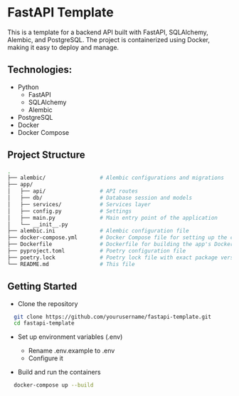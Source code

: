 # FastAPI Template

This is a template for a backend API built with FastAPI, SQLAlchemy, Alembic, and PostgreSQL. The project is
containerized using Docker, making it easy to deploy and manage.

## Technologies:

- Python
    - FastAPI
    - SQLAlchemy
    - Alembic
- PostgreSQL
- Docker
- Docker Compose

## Project Structure

```bash
.
├── alembic/                 # Alembic configurations and migrations
├── app/
│   ├── api/                 # API routes
│   ├── db/                  # Database session and models
│   ├── services/            # Services layer
│   ├── config.py            # Settings
│   ├── main.py              # Main entry point of the application
│   └── __init__.py
├── alembic.ini              # Alembic configuration file
├── docker-compose.yml       # Docker Compose file for setting up the containers
├── Dockerfile               # Dockerfile for building the app's Docker image
├── pyproject.toml           # Poetry configuration file
├── poetry.lock              # Poetry lock file with exact package versions
└── README.md                # This file

```

## Getting Started

- Clone the repository

```bash
  git clone https://github.com/yourusername/fastapi-template.git
  cd fastapi-template
```

- Set up environment variables (.env)
    - Rename .env.example to .env
    - Configure it

- Build and run the containers
```bash
  docker-compose up --build
```